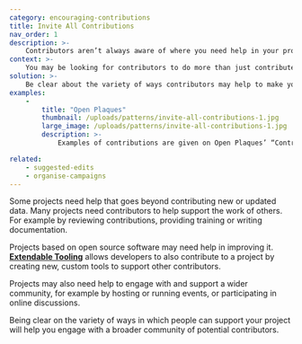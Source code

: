 ```yaml
---
category: encouraging-contributions
title: Invite All Contributions
nav_order: 1
description: >-
    Contributors aren’t always aware of where you need help in your project.
context: >-
    You may be looking for contributors to do more than just contribute, edit and review data.
solution: >-
    Be clear about the variety of ways contributors may help to make your project a success.
examples:
    -
        title: "Open Plaques"
        thumbnail: /uploads/patterns/invite-all-contributions-1.jpg
        large_image: /uploads/patterns/invite-all-contributions-1.jpg
        description: >-
            Examples of contributions are given on Open Plaques’ “Contribute” page

related:
    - suggested-edits
    - organise-campaigns
---
```


Some projects need help that goes beyond contributing new or updated data. Many projects need contributors to help support the work of others. For example by reviewing contributions, providing training or writing documentation.

Projects based on open source software may need help in improving it. **[Extendable Tooling](/patterns/workflow/extendable-tooling)** allows developers to also contribute to a project by creating new, custom tools to support other contributors.

Projects may also need help to engage with and support a wider community, for example by hosting or running events, or participating in online discussions.

Being clear on the variety of ways in which people can support your project will help you engage with a broader community of potential contributors.

